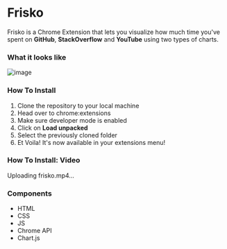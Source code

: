 # Frisko

Frisko is a Chrome Extension that lets you visualize how much time you've spent on **GitHub**, **StackOverflow** and **YouTube** using two types of charts.

### What it looks like
![image](https://user-images.githubusercontent.com/22092047/136611442-362978ac-6add-4217-a3c3-47c53d426fa5.png)

### How To Install
1. Clone the repository to your local machine
2. Head over to chrome:extensions
3. Make sure developer mode is enabled
4. Click on **Load unpacked**
5. Select the previously cloned folder
6. Et Voila! It's now available in your extensions menu!

### How To Install: Video
Uploading frisko.mp4…

### Components
- HTML
- CSS
- JS
- Chrome API
- Chart.js
